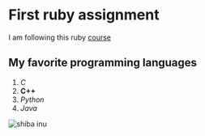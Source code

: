 # First ruby assignment
I am following this ruby [course](https://github.com/monorkin/learn.rb)
## My favorite programming languages
1. *C*
2. **C++**
3. *Python*
4. *Java*

![shiba inu](https://gfnc1kn6pi-flywheel.netdna-ssl.com/wp-content/uploads/2018/05/shiba-inu-header-1024x538.jpg)

